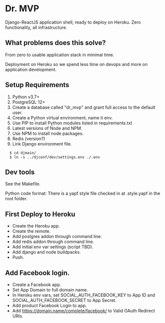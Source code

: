 # Dr. MVP

Django-ReactJS application shell, ready to deploy on Heroku.  Zero functionality, all infrastructure.

## What problems does this solve?

From zero to usable application stack in minimal time.

Deployment on Heroku so we spend less time on devops and more on application development.

## Setup Requirements

1. Python v3.7+
1. PostgreSQL 12+
1. Create a database called "dr_mvp" and grant full access to the default user.
1. Create a Python virtual environment, name it env.
1. Use PIP to install Python modules listed in requirements.txt
1. Latest versions of Node and NPM.
1. Use NPM to install node packages.
1. Redis (version?)
1. Link Django environment file.
```
  $ cd djmain/
  $ ln -s ../djconf/dev/settings.env ./.env
```

## Dev tools

See the Makefile.

Python code format: There is a yapf style file checked in at .style.yapf in the root folder.

## First Deploy to Heroku

* Create the Heroku app.
* Create the remote.
* Add postgres addon through command line.
* Add redis addon through command line.
* Add initial env var settings (script TBD).
* Add django and node buildpacks.
* Push.

## Add Facebook login.

* Create a Facebook app.
* Set App Domain to full domain name.
* In Heroku env vars, set SOCIAL_AUTH_FACEBOOK_KEY to App ID and SOCIAL_AUTH_FACEBOOK_SECRET to App Secret.
* Add product Facebook Login to app.
* Add https://domain.name/complete/facebook/ to Valid OAuth Redirect URIs.

